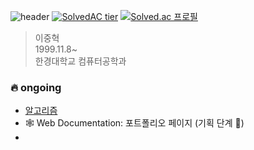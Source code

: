 ![header](https://capsule-render.vercel.app/api?type=waving&color=gradient&height=150&text=Junghyeok%20Lee&fontSize=40&fontAlign=30)
[![SolvedAC tier](http://mazassumnida.wtf/api/v2/generate_badge?boj=wndgur2)](https://solved.ac/wndgur2)
[![Solved.ac
프로필](http://mazassumnida.wtf/api/mini/generate_badge?boj=wndgur2)](https://solved.ac/wndgur2)

> 이중혁  
> 1999.11.8~  
> 한경대학교 컴퓨터공학과  

### 🔥 ongoing
- [알고리즘](https://github.com/leejunghyeokWN/study_algorithm)
- 🕸️ Web Documentation: 포트폴리오 페이지 (기획 단계 🐣)
- 
